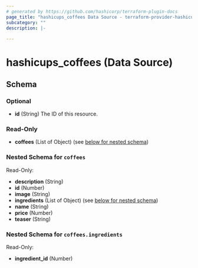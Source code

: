 ```yaml
---
# generated by https://github.com/hashicorp/terraform-plugin-docs
page_title: "hashicups_coffees Data Source - terraform-provider-hashicups"
subcategory: ""
description: |-
  
---
```


# hashicups_coffees (Data Source)





<!-- schema generated by tfplugindocs -->
## Schema

### Optional

- **id** (String) The ID of this resource.

### Read-Only

- **coffees** (List of Object) (see [below for nested schema](#nestedatt--coffees))

<a id="nestedatt--coffees"></a>
### Nested Schema for `coffees`

Read-Only:

- **description** (String)
- **id** (Number)
- **image** (String)
- **ingredients** (List of Object) (see [below for nested schema](#nestedobjatt--coffees--ingredients))
- **name** (String)
- **price** (Number)
- **teaser** (String)

<a id="nestedobjatt--coffees--ingredients"></a>
### Nested Schema for `coffees.ingredients`

Read-Only:

- **ingredient_id** (Number)


